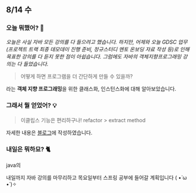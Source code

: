 ## 8/14 수

### 오늘 뭐했어? :thought_balloon:
_오늘은 사실 자바 모든 강의를 다 들으려고 했습니다. 하지만, 어제와 오늘 GDSC 업무(프로젝트 트랙 최종 데모데이 진행 준비, 정규스터디 멘토 온보딩 자료 작성 등)로 인해 목표한 강의를 다 듣지 못한 점이 아쉽습니다. 그럼에도 자바의 객체지향프로그래밍 강의는 다 들었습니다._

> 어떻게 하면 프로그램을 더 간단하게 만들 수 있을까?

라는 **객체 지향 프로그래밍**을 위한 클래스화, 인스턴스화에 대해 알아보았습니다.

### 그래서 뭘 얻었어? :bulb:
#### 

> 이클립스 기능은 편리하구나! refactor > extract method

자세한 내용은 [블로그](https://velog.io/@myogging/%EC%9E%90%EB%B0%94%EB%A5%BC-%EC%9E%90%EB%B0%94%EB%9D%BC-Java%EC%9D%98-static "묙깅의 벨로그")에 작성하였습니다.

### 내일은 뭐하묘? :cat2:
java의 

내일까지 자바 강의를 마무리하고 목요일부터 스프링 공부에 들어갈 계획입니다 ( •̀ ω •́ )✧